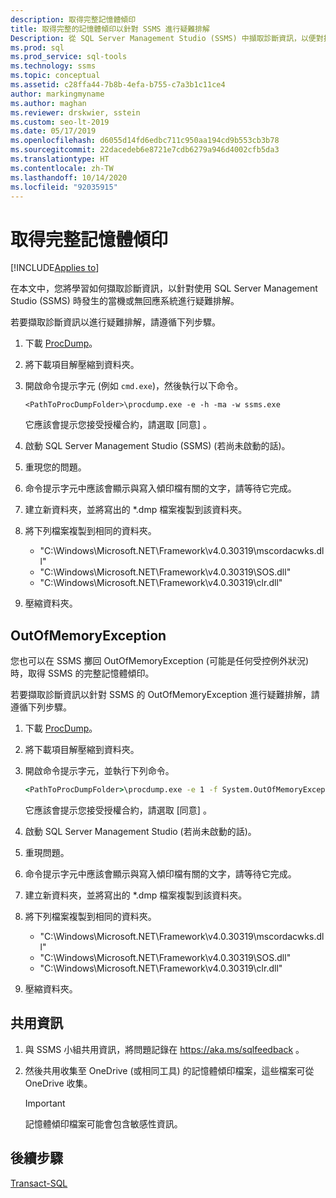 ```yaml
---
description: 取得完整記憶體傾印
title: 取得完整的記憶體傾印以針對 SSMS 進行疑難排解
Description: 從 SQL Server Management Studio (SSMS) 中擷取診斷資訊，以便對損毀或沒有回應的系統進行疑難排解。
ms.prod: sql
ms.prod_service: sql-tools
ms.technology: ssms
ms.topic: conceptual
ms.assetid: c28ffa44-7b8b-4efa-b755-c7a3b1c11ce4
author: markingmyname
ms.author: maghan
ms.reviewer: drskwier, sstein
ms.custom: seo-lt-2019
ms.date: 05/17/2019
ms.openlocfilehash: d6055d14fd6edbc711c950aa194cd9b553cb3b78
ms.sourcegitcommit: 22dacedeb6e8721e7cdb6279a946d4002cfb5da3
ms.translationtype: HT
ms.contentlocale: zh-TW
ms.lasthandoff: 10/14/2020
ms.locfileid: "92035915"
---
```

# <a name="get-full-memory-dump"></a>取得完整記憶體傾印

[!INCLUDE[Applies to](../../includes/appliesto-ss-asdb-asdw-xxx-md.md)]

在本文中，您將學習如何擷取診斷資訊，以針對使用 SQL Server Management Studio (SSMS) 時發生的當機或無回應系統進行疑難排解。

若要擷取診斷資訊以進行疑難排解，請遵循下列步驟。

1. 下載 [ProcDump](/sysinternals/downloads/procdump)。

2. 將下載項目解壓縮到資料夾。

3. 開啟命令提示字元 (例如 `cmd.exe`)，然後執行以下命令。

    ```console
    <PathToProcDumpFolder>\procdump.exe -e -h -ma -w ssms.exe
    ```

    它應該會提示您接受授權合約，請選取 [同意]  。

4. 啟動 SQL Server Management Studio (SSMS) (若尚未啟動的話)。

5. 重現您的問題。

6. 命令提示字元中應該會顯示與寫入傾印檔有關的文字，請等待它完成。

7. 建立新資料夾，並將寫出的 *.dmp 檔案複製到該資料夾。

8. 將下列檔案複製到相同的資料夾。

    * "C:\Windows\Microsoft.NET\Framework\v4.0.30319\mscordacwks.dll"
    * "C:\Windows\Microsoft.NET\Framework\v4.0.30319\SOS.dll"
    * "C:\Windows\Microsoft.NET\Framework\v4.0.30319\clr.dll"

9. 壓縮資料夾。

## <a name="outofmemoryexception"></a>OutOfMemoryException

您也可以在 SSMS 擲回 OutOfMemoryException (可能是任何受控例外狀況) 時，取得 SSMS 的完整記憶體傾印。

若要擷取診斷資訊以針對 SSMS 的 OutOfMemoryException 進行疑難排解，請遵循下列步驟。

1. 下載 [ProcDump](/sysinternals/downloads/procdump)。

2. 將下載項目解壓縮到資料夾。

3. 開啟命令提示字元，並執行下列命令。

    ```cmd
    <PathToProcDumpFolder>\procdump.exe -e 1 -f System.OutOfMemoryException -ma -w ssms.exe
    ```

    它應該會提示您接受授權合約，請選取 [同意]  。

4. 啟動 SQL Server Management Studio (若尚未啟動的話)。

5. 重現問題。

6. 命令提示字元中應該會顯示與寫入傾印檔有關的文字，請等待它完成。

7. 建立新資料夾，並將寫出的 *.dmp 檔案複製到該資料夾。

8. 將下列檔案複製到相同的資料夾。

    * "C:\Windows\Microsoft.NET\Framework\v4.0.30319\mscordacwks.dll"
    * "C:\Windows\Microsoft.NET\Framework\v4.0.30319\SOS.dll"
    * "C:\Windows\Microsoft.NET\Framework\v4.0.30319\clr.dll"

9. 壓縮資料夾。

## <a name="share-the-information"></a>共用資訊

1. 與 SSMS 小組共用資訊，將問題記錄在 https://aka.ms/sqlfeedback 。

2. 然後共用收集至 OneDrive (或相同工具) 的記憶體傾印檔案，這些檔案可從 OneDrive 收集。

    > [!Important]
    > 記憶體傾印檔案可能會包含敏感性資訊。

## <a name="next-steps"></a>後續步驟

[Transact-SQL](../sql-server-management-studio-ssms.md)